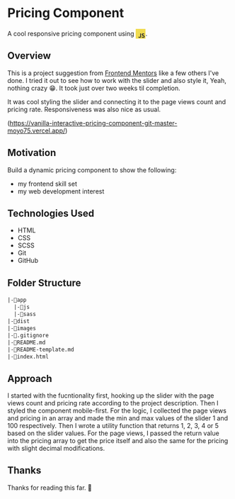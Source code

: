 # Pricing Component

A cool responsive pricing component using <img style="width: 22px; margin-bottom: -6px" src="https://raw.githubusercontent.com/github/explore/80688e429a7d4ef2fca1e82350fe8e3517d3494d/topics/javascript/javascript.png">.

## Overview

This is a project suggestion from [Frontend Mentors](https://www.frontendmentor.io/) like a few others I've done. I tried it out to see how to work with the slider and also style it, Yeah, nothing crazy 😁. It took just over two weeks til completion.

It was cool styling the slider and connecting it to the page views count and pricing rate. Responsiveness was also nice as usual.

(https://vanilla-interactive-pricing-component-git-master-moyo75.vercel.app/)

## Motivation

Build a dynamic pricing component to show the following:

- my frontend skill set
- my web development interest

## Technologies Used

- HTML
- CSS
- SCSS
- Git
- GitHub

## Folder Structure

    |-📁app
      |-📁js
      |-📁sass
    |-📁dist
    |-📁images
    |-📃.gitignore
    |-📃README.md
    |-📃README-template.md
    |-📃index.html

## Approach

I started with the fucntionality first, hooking up the slider with the page views count and pricing rate according to the project description. Then I styled the component mobile-first. For the logic, I collected the page views and pricing in an array and made the min and max values of the slider 1 and 100 respectively. Then I wrote a utility function that returns 1, 2, 3, 4 or 5 based on the slider values. For the page views, I passed the return value into the pricing array to get the price itself and also the same for the pricing with slight decimal modifications.

## Thanks

Thanks for reading this far. 🎉
